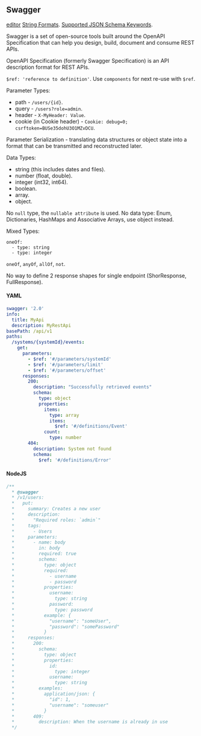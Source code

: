 Swagger
-

[editor](http://editor.swagger.io/)
[String Formats](https://swagger.io/docs/specification/data-models/data-types/).
[Supported JSON Schema Keywords](https://swagger.io/docs/specification/data-models/keywords/).

Swagger is a set of open-source tools built around the OpenAPI Specification
that can help you design, build, document and consume REST APIs.

OpenAPI Specification (formerly Swagger Specification) is an API description format for REST APIs.

`$ref: 'reference to definition'`.
Use `components` for next re-use with `$ref`.

Parameter Types:
* path - `/users/{id}`.
* query - `/users?role=admin`.
* header - `X-MyHeader: Value`.
* cookie (in Cookie header) - `Cookie: debug=0; csrftoken=BUSe35dohU3O1MZvDCU`.

Parameter Serialization - translating data structures or object state into a format
that can be transmitted and reconstructed later.

Data Types:
* string (this includes dates and files).
* number (float, double).
* integer (int32, int64).
* boolean.
* array.
* object.

No `null` type, the `nullable attribute` is used.
No data type: Enum, Dictionaries, HashMaps and Associative Arrays, use object instead.

Mixed Types:
````
oneOf:
  - type: string
  - type: integer
````

`oneOf`, `anyOf`, `allOf`, `not`.

No way to define 2 response shapes for single endpoint (ShorResponse, FullResponse).

#### YAML

````yaml
swagger: '2.0'
info:
  title: MyApi
  description: MyRestApi
basePath: /api/v1
paths:
  /systems/{systemId}/events:
    get:
      parameters:
        - $ref: '#/parameters/systemId'
        - $ref: '#/parameters/limit'
        - $ref: '#/parameters/offset'
      responses:
        200:
          description: "Successfully retrieved events"
          schema:
            type: object
            properties:
              items:
                type: array
                items:
                  $ref: '#/definitions/Event'
              count:
                type: number
        404:
          description: System not found
          schema:
            $ref: '#/definitions/Error'
````

#### NodeJS

````javascript
/**
  * @swagger
  * /v1/users:
  *   put:
  *     summary: Creates a new user
  *     description:
  *       "Required roles: `admin`"
  *     tags:
  *       - Users
  *     parameters:
  *       - name: body
  *         in: body
  *         required: true
  *         schema:
  *           type: object
  *           required:
  *             - username
  *             - password
  *           properties:
  *             username:
  *               type: string
  *             password:
  *               type: password
  *           example: {
  *             "username": "someUser",
  *             "password": "somePassword"
  *           }
  *     responses:
  *       200:
  *         schema:
  *           type: object
  *           properties:
  *             id:
  *               type: integer
  *             username:
  *               type: string
  *         examples:
  *           application/json: {
  *             "id": 1,
  *             "username": "someuser"
  *           }
  *       409:
  *         description: When the username is already in use
  */
````
